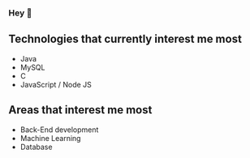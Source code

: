 ### Hey 👋

## Technologies that currently interest me most
- Java
- MySQL
- C
- JavaScript / Node JS

## Areas that interest me most
- Back-End development
- Machine Learning
- Database
